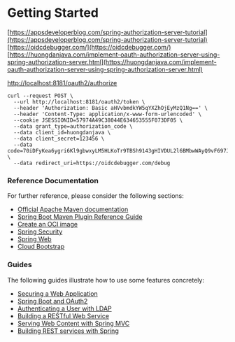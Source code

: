 # Getting Started

[https://appsdeveloperblog.com/spring-authorization-server-tutorial](https://appsdeveloperblog.com/spring-authorization-server-tutorial)
[https://oidcdebugger.com/](https://oidcdebugger.com/)
[https://huongdanjava.com/implement-oauth-authorization-server-using-spring-authorization-server.html](https://huongdanjava.com/implement-oauth-authorization-server-using-spring-authorization-server.html)


[http://localhost:8181/oauth2/authorize](http://localhost:8181/oauth2/authorize)

```
curl --request POST \
  --url http://localhost:8181/oauth2/token \
  --header 'Authorization: Basic aHVvbmdkYW5qYXZhOjEyMzQ1Ng==' \
  --header 'Content-Type: application/x-www-form-urlencoded' \
  --cookie JSESSIONID=57974A49C38044E634653555F073DF05 \
  --data grant_type=authorization_code \
  --data client_id=huongdanjava \
  --data client_secret=123456 \
  --data code=70iDFyKea6ygri6Kl9gbwxyLM5HLKoTr9TBSh9143gHIVDUL2l6BMbwWAyQ9vF697J2T92OeEkptDJGwDleATss0HUvgUJLyubcNxkitEn3bmxhkhjQE2Hh5bWKnc3eX \
  --data redirect_uri=https://oidcdebugger.com/debug

```


### Reference Documentation
For further reference, please consider the following sections:

* [Official Apache Maven documentation](https://maven.apache.org/guides/index.html)
* [Spring Boot Maven Plugin Reference Guide](https://docs.spring.io/spring-boot/docs/2.7.3/maven-plugin/reference/html/)
* [Create an OCI image](https://docs.spring.io/spring-boot/docs/2.7.3/maven-plugin/reference/html/#build-image)
* [Spring Security](https://docs.spring.io/spring-boot/docs/2.7.3/reference/htmlsingle/#web.security)
* [Spring Web](https://docs.spring.io/spring-boot/docs/2.7.3/reference/htmlsingle/#web)
* [Cloud Bootstrap](https://docs.spring.io/spring-cloud-commons/docs/current/reference/html/)

### Guides
The following guides illustrate how to use some features concretely:

* [Securing a Web Application](https://spring.io/guides/gs/securing-web/)
* [Spring Boot and OAuth2](https://spring.io/guides/tutorials/spring-boot-oauth2/)
* [Authenticating a User with LDAP](https://spring.io/guides/gs/authenticating-ldap/)
* [Building a RESTful Web Service](https://spring.io/guides/gs/rest-service/)
* [Serving Web Content with Spring MVC](https://spring.io/guides/gs/serving-web-content/)
* [Building REST services with Spring](https://spring.io/guides/tutorials/rest/)


